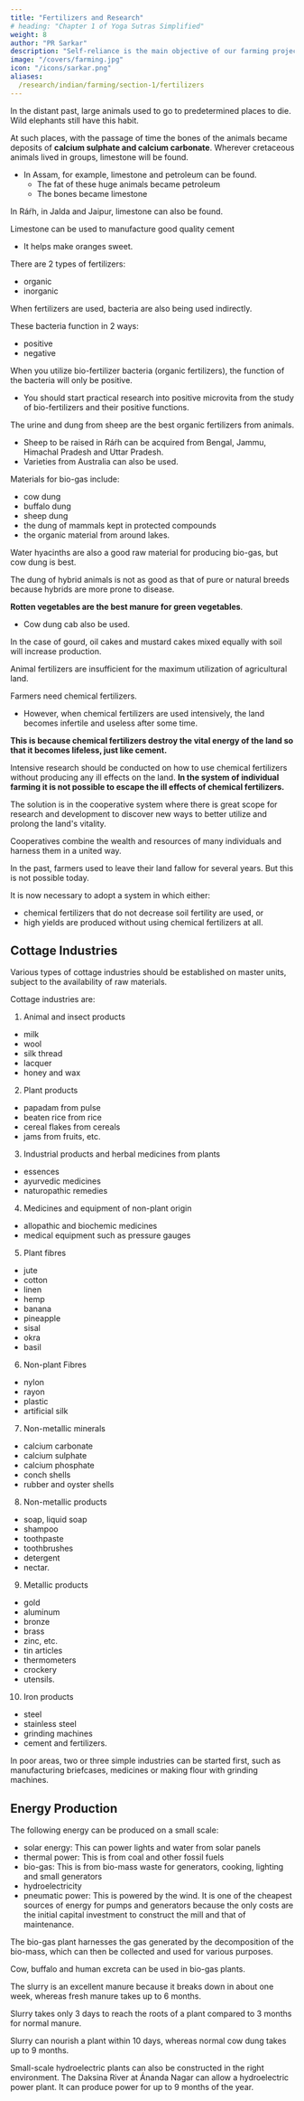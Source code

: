 ```yaml
---
title: "Fertilizers and Research"
# heading: "Chapter 1 of Yoga Sutras Simplified"
weight: 8
author: "PR Sarkar"
description: "Self-reliance is the main objective of our farming projects, hence they should be oriented towards production"
image: "/covers/farming.jpg"
icon: "/icons/sarkar.png"
aliases:
  /research/indian/farming/section-1/fertilizers
---
```




In the distant past, large animals used to go to predetermined places to die. Wild elephants still have this habit. 

At such places, with the passage of time the bones of the animals became deposits of **calcium sulphate and calcium carbonate**. Wherever cretaceous animals lived in groups, limestone will be found. 
- In Assam, for example, limestone and petroleum can be found. 
  - The fat of these huge animals became petroleum 
  - The bones became limestone

In Ráŕh, in Jalda and Jaipur, limestone can also be found. 

Limestone can be used to manufacture good quality cement
- It helps make oranges sweet.

There are 2 types of fertilizers:
- organic
- inorganic

When fertilizers are used, bacteria are also being used indirectly. 

These bacteria function in 2 ways:
- positive
- negative

When you utilize bio-fertilizer bacteria (organic fertilizers), the function of the bacteria will only be positive. 
- You should start practical research into positive microvita from the study of bio-fertilizers and their positive functions.

The urine and dung from sheep are the best organic fertilizers from animals. 
- Sheep to be raised in Ráŕh can be acquired from Bengal, Jammu, Himachal Pradesh and Uttar Pradesh. 
- Varieties from Australia can also be used.

Materials for bio-gas include:
- cow dung
- buffalo dung
- sheep dung
- the dung of mammals kept in protected compounds
- the organic material from <!-- beauty spots --> around lakes. 

Water hyacinths are also a good raw material for producing bio-gas, but cow dung is best. 

The dung of hybrid animals is not as good as that of pure or natural breeds because hybrids are more prone to disease.

**Rotten vegetables are the best manure for green vegetables**. 
- Cow dung cab also be used. 

In the case of gourd, oil cakes and mustard cakes mixed equally with soil will increase production.

<!-- Farmers need fertilizers for the .  -->

Animal fertilizers are insufficient for the maximum utilization of agricultural land. 

Farmers need chemical fertilizers. 
- However, when chemical fertilizers are used intensively, the land becomes infertile and useless after some time.

**This is because chemical fertilizers destroy the vital energy of the land so that it becomes lifeless, just like cement.** 

Intensive research should be conducted on how to use chemical fertilizers without producing any ill effects on the land. **In the system of individual farming it is not possible to escape the ill effects of chemical fertilizers.**

The solution is in the cooperative system where there is great scope for research and development to discover new ways to better utilize and prolong the land's vitality. 

Cooperatives combine the wealth and resources of many individuals and harness them in a united way.

In the past, farmers used to leave their land fallow for <!-- a year after --> several years<!--  of continuous cultivation -->. But this is not possible today. 

It is now necessary to adopt a system in which either:
- chemical fertilizers that do not decrease soil fertility are used, or 
- high yields are produced without using chemical fertilizers at all. 

<!-- I am optomistic that this will be achieved in the near future. -->


## Cottage Industries

Various types of cottage industries should be established on master units, subject to the availability of raw materials. 

Cottage industries are:

1. Animal and insect products<!-- The first stage of processing farm products of --> 
- milk
- wool
- silk thread
- lacquer
- honey and wax

2. Plant products <!-- roducing all types of farm products derived from plants, such as --> 
- papadam from pulse
- beaten rice from rice
- cereal flakes from cereals
- jams from fruits, etc.

3. Industrial products and herbal medicines from plants 
- essences
- ayurvedic medicines
- naturopathic remedies

4. Medicines and equipment of non-plant origin
- allopathic and biochemic medicines
- medical equipment such as pressure gauges

5. Plant fibres
- jute
- cotton
- linen
- hemp
- banana
- pineapple
- sisal
- okra
- basil

6. Non-plant Fibres 
- nylon
- rayon
- plastic
- artificial silk

7. Non-metallic minerals 
- calcium carbonate
- calcium sulphate
- calcium phosphate
- conch shells
- rubber and oyster shells

8. Non-metallic products
- soap, liquid soap
- shampoo 
- toothpaste
- toothbrushes
- detergent
- nectar.

9. Metallic products
- gold
- aluminum
- bronze
- brass
- zinc, etc.
- tin articles
- thermometers
- crockery
- utensils.

10. Iron products
- steel
- stainless steel
- grinding machines
- cement and fertilizers.

<!-- These are just a few examples of some of the items which can be produced. There are in fact many items which can be produced under each category.  -->

In poor areas, two or three simple industries can be started first, such as manufacturing briefcases, medicines or making flour with grinding machines. 

<!-- If cottage industries are properly established, poor local people will enjoy immediate economic benefits. -->


## Energy Production

The following energy can be produced on a small scale:
- solar energy: This can power lights and water from solar panels
- thermal power: This is from coal and other fossil fuels
- bio-gas: This is from bio-mass waste for generators, cooking, lighting and small generators
- hydroelectricity
- pneumatic power: This is powered by the wind. It is one of the cheapest sources of energy for pumps and generators because the only costs are the initial capital investment to construct the mill and that of maintenance. 


The bio-gas plant harnesses the gas generated by the decomposition of the bio-mass, which can then be collected and used for various purposes. 

Cow, buffalo and human excreta can be used in bio-gas plants.

The slurry is an excellent manure because it breaks down in about one week, whereas fresh manure takes up to 6 months. 

Slurry takes only 3 days to reach the roots of a plant compared to 3 months for normal manure. 

Slurry can nourish a plant within 10 days, whereas normal cow dung takes up to 9 months.

Small-scale hydroelectric plants can also be constructed in the right environment. The Daksina River at Ánanda Nagar can allow a hydroelectric power plant. It can produce power for up to 9 months of the year.




